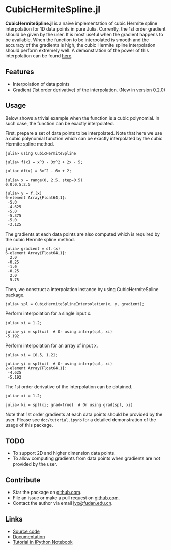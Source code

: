 # CubicHermiteSpline.jl

**CubicHermiteSpline.jl** is a naive implementation of cubic Hermite spline interpolation for 1D data points in pure Julia. Currently, the 1st order gradient should be given by the user. It is most useful when the gradient happens to be available. When the function to be interpolated is smooth and the accuracy of the gradients is high, the cubic Hermite spline interpolation should perform extremely well. A demonstration of the power of this interpolation can be found [here](http://www.yxliu.group/2020/06/cubic-hermite-spline).

## Features

* Interpolation of data points
* Gradient (1st order derivative) of the interpolation. (New in version 0.2.0)

## Usage

Below shows a trivial example when the function is a cubic polynomial. In such case, the function can be exactly interpolated.

First, prepare a set of data points to be interpolated. Note that here we use a cubic polynomial function which can be exactly interpolated by the cubic Hermite spline method.

```console
julia> using CubicHermiteSpline

julia> f(x) = x^3 - 3x^2 + 2x - 5;

julia> df(x) = 3x^2 - 6x + 2;

julia> x = range(0, 2.5, step=0.5)
0.0:0.5:2.5

julia> y = f.(x)
6-element Array{Float64,1}:
 -5.0
 -4.625
 -5.0
 -5.375
 -5.0
 -3.125
```

The gradients at each data points are also computed which is required by the cubic Hermite spline method.

```console
julia> gradient = df.(x)
6-element Array{Float64,1}:
  2.0
 -0.25
 -1.0
 -0.25
  2.0
  5.75
```

Then, we construct a interpolation instance by using CubicHermiteSpline package.

```console
julia> spl = CubicHermiteSplineInterpolation(x, y, gradient);
```

Perform interpolation for a single input x.

```console
julia> xi = 1.2;

julia> yi = spl(xi)  # Or using interp(spl, xi)
-5.192
```

Perform interpolation for an array of input x.

```console
julia> xi = [0.5, 1.2];

julia> yi = spl(xi)  # Or using interp(spl, xi) 
2-element Array{Float64,1}:
 -4.625
 -5.192
```

The 1st order derivative of the interpolation can be obtained.

```console
julia> xi = 1.2;

julia> ki = spl(xi; grad=true)  # Or using grad(spl, xi)
```

Note that 1st order gradients at each data points should be provided by the user. Please see `doc/tutorial.ipynb` for a detailed demonstration of the usage of this package.

## TODO

* To support 2D and higher dimension data points.
* To allow computing gradients from data points when gradients are not provided by the user.

## Contribute

* Star the package on [github.com](https://github.com/liuyxpp/CubicHermiteSpline.jl).
* File an issue or make a pull request on [github.com](https://github.com/liuyxpp/CubicHermiteSpline.jl).
* Contact the author via email <lyx@fudan.edu.cn>.

## Links

* [Source code](https://github.com/liuyxpp/CubicHermiteSpline.jl)
* [Documentation](http://www.yxliu.group/2020/06/cubic-hermite-spline)
* [Tutorial in IPython Notebook](https://github.com/liuyxpp/CubicHermiteSpline.jl/blob/master/doc/tutorial.ipynb)